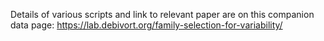 Details of various scripts and link to relevant paper are on this companion data page: https://lab.debivort.org/family-selection-for-variability/
